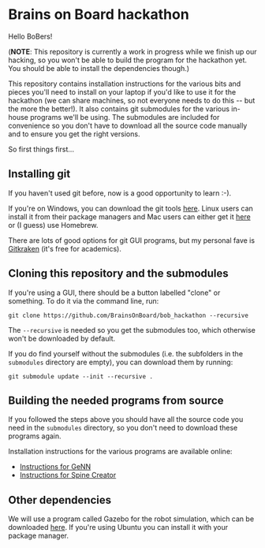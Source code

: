 # Brains on Board hackathon
Hello BoBers!

(**NOTE**: This repository is currently a work in progress while we finish up our hacking, so you won't be able to build the program for the hackathon yet. You should be able to install the dependencies though.)

This repository contains installation instructions for the various bits and pieces you'll need to install on your laptop if you'd like to use it for the hackathon (we can share machines, so not everyone needs to do this -- but the more the better!). It also contains git submodules for the various in-house programs we'll be using. The submodules are included for convenience so you don't have to download all the source code manually and to ensure you get the right versions.

So first things first...

## Installing git
If you haven't used git before, now is a good opportunity to learn :-).

If you're on Windows, you can download the git tools [here](https://gitforwindows.org). Linux users can install it from their package managers and Mac users can either get it [here](https://git-scm.com/download/mac) or (I guess) use Homebrew.

There are lots of good options for git GUI programs, but my personal fave is [Gitkraken](https://www.gitkraken.com) (it's free for academics).

## Cloning this repository and the submodules
If you're using a GUI, there should be a button labelled "clone" or something. To do it via the command line, run:
```
git clone https://github.com/BrainsOnBoard/bob_hackathon --recursive
```

The ``--recursive`` is needed so you get the submodules too, which otherwise won't be downloaded by default.

If you do find yourself without the submodules (i.e. the subfolders in the ``submodules`` directory are empty), you can download them by running:
```
git submodule update --init --recursive .
```

## Building the needed programs from source
If you followed the steps above you should have all the source code you need in the ``submodules`` directory, so you don't need to download these programs again.

Installation instructions for the various programs are available online:
* [Instructions for GeNN](https://github.com/genn-team/genn/blob/master/README.md)
* [Instructions for Spine Creator](https://spineml.github.io/spinecreator)

## Other dependencies
We will use a program called Gazebo for the robot simulation, which can be downloaded [here](http://gazebosim.org). If you're using Ubuntu you can install it with your package manager.

